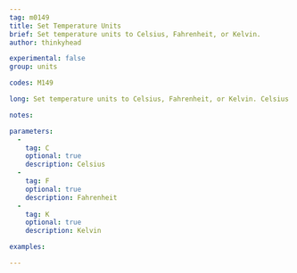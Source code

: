 ```yaml
---
tag: m0149
title: Set Temperature Units
brief: Set temperature units to Celsius, Fahrenheit, or Kelvin.
author: thinkyhead

experimental: false
group: units

codes: M149

long: Set temperature units to Celsius, Fahrenheit, or Kelvin. Celsius is the default.

notes:

parameters:
  -
    tag: C
    optional: true
    description: Celsius
  -
    tag: F
    optional: true
    description: Fahrenheit
  -
    tag: K
    optional: true
    description: Kelvin

examples:

---
```


